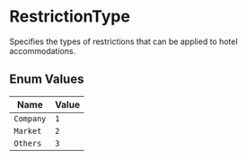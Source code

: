 # RestrictionType

Specifies the types of restrictions that can be applied to hotel accommodations.

## Enum Values

| Name | Value |
|------|-------|
| `Company` | `1` |
| `Market` | `2` |
| `Others` | `3` |
